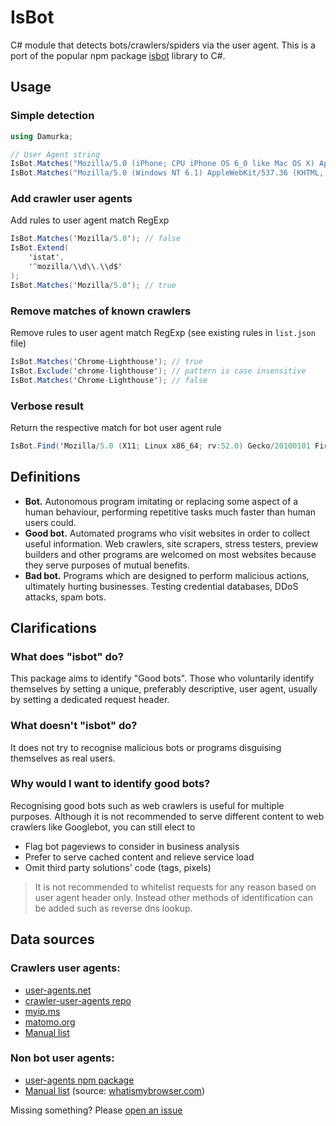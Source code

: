 # IsBot
C# module that detects bots/crawlers/spiders via the user agent. This is a port of the popular npm package [isbot](https://github.com/omrilotan/isbot) library to C#.

## Usage
### Simple detection

```csharp
using Damurka;

// User Agent string
IsBot.Matches("Mozilla/5.0 (iPhone; CPU iPhone OS 6_0 like Mac OS X) AppleWebKit/536.26 (KHTML, like Gecko) Version/6.0 Mobile/10A5376e Safari/8536.25 (compatible; Googlebot/2.1; +http://www.google.com/bot.html)"); // true
IsBot.Matches("Mozilla/5.0 (Windows NT 6.1) AppleWebKit/537.36 (KHTML, like Gecko) Chrome/41.0.2228.0 Safari/537.36"); // false
```

### Add crawler user agents
Add rules to user agent match RegExp

```csharp
IsBot.Matches('Mozilla/5.0'); // false
IsBot.Extend(
    'istat',
    '^mozilla/\\d\\.\\d$'
);
IsBot.Matches('Mozilla/5.0'); // true
```

### Remove matches of known crawlers
Remove rules to user agent match RegExp (see existing rules in `list.json` file)

```csharp
IsBot.Matches('Chrome-Lighthouse'); // true
IsBot.Exclude('chrome-lighthouse'); // pattern is case insensitive
IsBot.Matches('Chrome-Lighthouse'); // false
```

### Verbose result
Return the respective match for bot user agent rule

```csharp
IsBot.Find('Mozilla/5.0 (X11; Linux x86_64; rv:52.0) Gecko/20100101 Firefox/52.0 DejaClick/2.9.7.2'); // 'DejaClick'
```

## Definitions
- **Bot.** Autonomous program imitating or replacing some aspect of a human behaviour, performing repetitive tasks much faster than human users could.
- **Good bot.** Automated programs who visit websites in order to collect useful information. Web crawlers, site scrapers, stress testers, preview builders and other programs are welcomed on most websites because they serve purposes of mutual benefits.
- **Bad bot.** Programs which are designed to perform malicious actions, ultimately hurting businesses. Testing credential databases, DDoS attacks, spam bots.

## Clarifications
### What does "isbot" do?
This package aims to identify "Good bots". Those who voluntarily identify themselves by setting a unique, preferably descriptive, user agent, usually by setting a dedicated request header.

### What doesn't "isbot" do?
It does not try to recognise malicious bots or programs disguising themselves as real users.

### Why would I want to identify good bots?
Recognising good bots such as web crawlers is useful for multiple purposes. Although it is not recommended to serve different content to web crawlers like Googlebot, you can still elect to
- Flag bot pageviews to consider in business analysis
- Prefer to serve cached content and relieve service load
- Omit third party solutions' code (tags, pixels)
> It is not recommended to whitelist requests for any reason based on user agent header only. Instead other methods of identification can be added such as reverse dns lookup.

## Data sources

### Crawlers user agents:
- [user-agents.net](https://user-agents.net/bots)
- [crawler-user-agents repo](https://raw.githubusercontent.com/monperrus/crawler-user-agents/master/crawler-user-agents.json)
- [myip.ms](https://www.myip.ms/files/bots/live_webcrawlers.txt)
- [matomo.org](https://github.com/matomo-org/device-detector/blob/master/Tests/fixtures/bots.yml)
- [Manual list](./tests/fixtures/manual-crawlers-list.yml)

### Non bot user agents:
- [user-agents npm package](https://www.npmjs.com/package/user-agents)
- [Manual list](./tests/fixtures/manual-legit-browsers.yml) (source: [whatismybrowser.com](https://developers.whatismybrowser.com/useragents/explore/software_name/))

Missing something? Please [open an issue](https://github.com/hartlaubs/IsBot/issues/new/choose)


